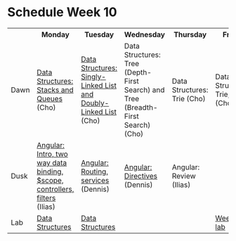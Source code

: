 # Schedule Week 10

<table>
  <tr>
    <th></th>
    <th>Monday</th>
    <th>Tuesday</th>
    <th>Wednesday</th>
    <th>Thursday</th>
    <th>Friday</th>
  </tr>
  <tr>
    <td>Dawn</td>
    <td><a href="https://github.com/sf-wdi-14/notes/blob/master/lectures/week-10/_1_monday/dawn/stack-queue.md">Data Structures: Stacks and Queues</a> (Cho)</td>
    <td><a href="https://github.com/sf-wdi-14/notes/blob/master/lectures/week-10/_2_tuesday/dawn/singly-doubly.md">Data Structures: Singly-Linked List and Doubly-Linked List</a> (Cho)</td>
    <td>Data Structures: Tree (Depth-First Search) and Tree (Breadth-First Search) (Cho)</td>
    <td>Data Structures: Trie (Cho)</td>
    <td>Data Structures: Trie, again (Cho)</td>
  </tr>
  <tr>
    <td>Dusk</td>
    <td><a href="https://github.com/sf-wdi-14/notes/blob/master/lectures/week-10/_1_monday/dusk/angular-intro.md">Angular: Intro, two way data binding, $scope, controllers, filters</a> (Ilias)</td>
    <td><a href="https://github.com/sf-wdi-14/notes/blob/master/lectures/week-10/_2_tuesday/dusk/routing_and_services.md">Angular: Routing, services</a> (Dennis)</td>
    <td><a href="https://github.com/sf-wdi-14/notes/blob/master/lectures/week-10/_3_wednesday/dusk/directives.md">Angular: Directives</a> (Dennis)</td>
    <td>Angular: Review (Ilias)</td>
    <td></td>
  </tr>
  <tr>
    <td>Lab</td>
    <td><a href="https://github.com/sf-wdi-14/data_structures_lab">Data Structures</a></td>
    <td><a href="https://github.com/sf-wdi-14/data_structures_lab">Data Structures</a></td>
    <td></td>
    <td></td>
    <td><a href="https://github.com/sf-wdi-14/notes/blob/master/assignments/week-10/taqueria.md">Weekend lab</a></td>
  </tr>
</table>


